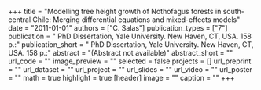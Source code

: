 +++
title = "Modelling tree height growth of Nothofagus forests in south-central Chile: Merging differential equations and mixed-effects models"
date = "2011-01-01"
authors = ["C. Salas"]
publication_types = ["7"]
publication = " PhD Dissertation, Yale University. New Haven, CT, USA. 158 p.:"
publication_short = " PhD Dissertation, Yale University. New Haven, CT, USA. 158 p.:"
abstract = "(Abstract not available)"
abstract_short = ""
url_code = ""
image_preview = ""
selected = false
projects = []
url_preprint = ""
url_dataset = ""
url_project = ""
url_slides = ""
url_video = ""
url_poster = ""
math = true
highlight = true
[header]
image = ""
caption = ""
+++
